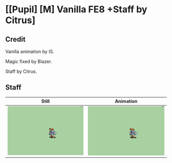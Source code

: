 # [\[Pupil\] \[M\] Vanilla FE8 +Staff by Citrus]

## Credit

Vanilla animation by IS.

Magic fixed by Blazer.

Staff by Citrus.
	
## Staff

| Still | Animation |
| :---: | :-------: |
| ![Staff still](./Staff_000.png) | ![Staff animation](./Staff.gif) |
